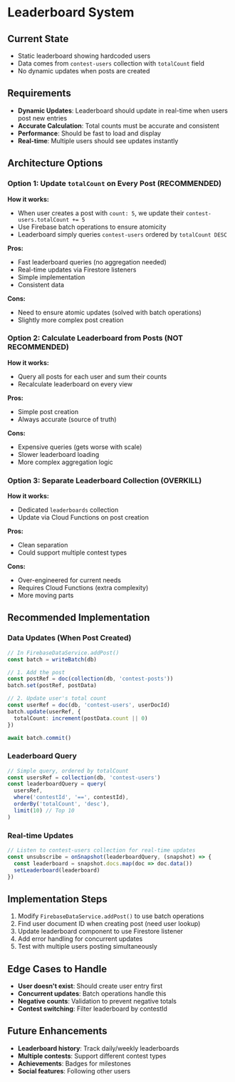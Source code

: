 # Leaderboard System

## Current State

- Static leaderboard showing hardcoded users
- Data comes from `contest-users` collection with `totalCount` field
- No dynamic updates when posts are created

## Requirements

- **Dynamic Updates**: Leaderboard should update in real-time when users post new entries
- **Accurate Calculation**: Total counts must be accurate and consistent
- **Performance**: Should be fast to load and display
- **Real-time**: Multiple users should see updates instantly

## Architecture Options

### Option 1: Update `totalCount` on Every Post (RECOMMENDED)

**How it works:**

- When user creates a post with `count: 5`, we update their `contest-users.totalCount += 5`
- Use Firebase batch operations to ensure atomicity
- Leaderboard simply queries `contest-users` ordered by `totalCount DESC`

**Pros:**

- Fast leaderboard queries (no aggregation needed)
- Real-time updates via Firestore listeners
- Simple implementation
- Consistent data

**Cons:**

- Need to ensure atomic updates (solved with batch operations)
- Slightly more complex post creation

### Option 2: Calculate Leaderboard from Posts (NOT RECOMMENDED)

**How it works:**

- Query all posts for each user and sum their counts
- Recalculate leaderboard on every view

**Pros:**

- Simple post creation
- Always accurate (source of truth)

**Cons:**

- Expensive queries (gets worse with scale)
- Slower leaderboard loading
- More complex aggregation logic

### Option 3: Separate Leaderboard Collection (OVERKILL)

**How it works:**

- Dedicated `leaderboards` collection
- Update via Cloud Functions on post creation

**Pros:**

- Clean separation
- Could support multiple contest types

**Cons:**

- Over-engineered for current needs
- Requires Cloud Functions (extra complexity)
- More moving parts

## Recommended Implementation

### Data Updates (When Post Created)

```typescript
// In FirebaseDataService.addPost()
const batch = writeBatch(db)

// 1. Add the post
const postRef = doc(collection(db, 'contest-posts'))
batch.set(postRef, postData)

// 2. Update user's total count
const userRef = doc(db, 'contest-users', userDocId)
batch.update(userRef, {
  totalCount: increment(postData.count || 0)
})

await batch.commit()
```

### Leaderboard Query

```typescript
// Simple query, ordered by totalCount
const usersRef = collection(db, 'contest-users')
const leaderboardQuery = query(
  usersRef, 
  where('contestId', '==', contestId),
  orderBy('totalCount', 'desc'),
  limit(10) // Top 10
)
```

### Real-time Updates

```typescript
// Listen to contest-users collection for real-time updates
const unsubscribe = onSnapshot(leaderboardQuery, (snapshot) => {
  const leaderboard = snapshot.docs.map(doc => doc.data())
  setLeaderboard(leaderboard)
})
```

## Implementation Steps

1. Modify `FirebaseDataService.addPost()` to use batch operations
2. Find user document ID when creating post (need user lookup)
3. Update leaderboard component to use Firestore listener
4. Add error handling for concurrent updates
5. Test with multiple users posting simultaneously

## Edge Cases to Handle

- **User doesn't exist**: Should create user entry first
- **Concurrent updates**: Batch operations handle this
- **Negative counts**: Validation to prevent negative totals
- **Contest switching**: Filter leaderboard by contestId

## Future Enhancements

- **Leaderboard history**: Track daily/weekly leaderboards
- **Multiple contests**: Support different contest types
- **Achievements**: Badges for milestones
- **Social features**: Following other users
